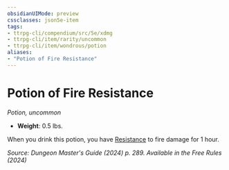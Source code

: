 ```yaml
---
obsidianUIMode: preview
cssclasses: json5e-item
tags:
- ttrpg-cli/compendium/src/5e/xdmg
- ttrpg-cli/item/rarity/uncommon
- ttrpg-cli/item/wondrous/potion
aliases: 
- "Potion of Fire Resistance"
---
```

# Potion of Fire Resistance
*Potion, uncommon*  


- **Weight**: 0.5 lbs.

When you drink this potion, you have [Resistance](Misc%20Files/CLI/rules/variant-rules/resistance-xphb.md) to fire damage for 1 hour.

*Source: Dungeon Master's Guide (2024) p. 289. Available in the Free Rules (2024)*